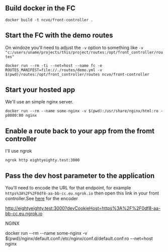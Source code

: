 
## Build docker in the FC

    docker build -t ncvo/front-controller .

## Start the FC with the demo routes

On windoze you'll need to adjust the `-v` option to something like `-v "c:/users/uname/projects/this/project/routes:/opt/front_controller/routes"`

    docker run --rm -ti --net=host --name fc -e ROUTES_MANIFEST=file://./routes/demo.yml -v $(pwd)/routes:/opt/front_controller/routes ncvo/front-controller

## Start your hosted app

We'll use an simple nginx server.

    docker run --rm --name some-nginx -v $(pwd):/usr/share/nginx/html:ro -p8080:80 nginx

## Enable a route back to your app from the fromt controller

I'll use ngrok

    ngrok http eightyeighty.test:3000

## Pass the dev host parameter to the application

You'll need to encode the URL for that endpoint, for example `https%3A%2F%2F0df8-aa-bb-cc.eu.ngrok.io` then open this link in your front controller.See [here](https://www.urlencoder.org/) for the encoder

http://eightyeighty.test:3000?devCookieHost=https%3A%2F%2F0df8-aa-bb-cc.eu.ngrok.io


NGINX

docker run --rm --name some-nginx -v $(pwd)/nginx/default.conf:/etc/nginx/conf.d/default.conf:ro --net=host nginx


